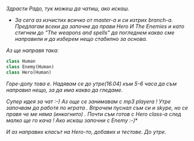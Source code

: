 *Здрасти Радо, тук можеш да чатиш, ако искаш.*

* *За сега аз изчистих всичко от master-а и си изтрих branch-a.
Предлагам всеки да започне да прави Hero И The Enemies и като стигнем до "The weapons and spells" да погледнем какво сме направили и да изберем нещо стабилно за основа.*

*Аз ще направя така:*
```python
class Human
class Enemy(Human)
class Hero(Human)
```
*Горе-долу това е. Надявам се до утре(16.04) към 5-6 часа да съм направил нещо, за да има какво да гледаме.*

**Супер идея за чат :-) Аз още се занимавам с mp3 playera ! Утре започвам  да  работя  по  играта .
Впрочем пуснал съм си и skype, но се правя че ме няма (инкогнито) .*
Почти  съм  готов с Hero class-а след  малко  ще го кача ! Ако  искаш  започни с  Enemy :-)**

*И аз направих класът на Hero-то, добавих и тестове. До утре.*
